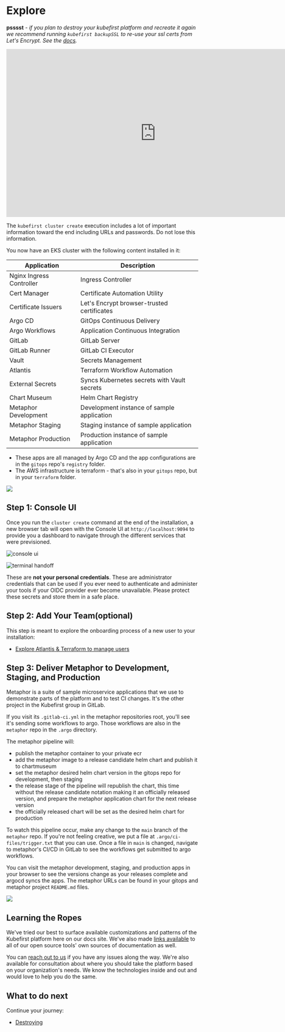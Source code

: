 # Explore

**psssst** *- if you plan to destroy your kubefirst platform and recreate it again we recommend running `kubefirst backupSSL` to re-use your ssl certs from Let's Encrypt. See the [docs](https://docs.kubefirst.io/common/certificates.html#backup-and-restore-certificates).*

<iframe width="784" height="441" src="https://www.youtube.com/embed/KEUOaNMUqOM" title="YouTube video player" frameborder="0" allow="accelerometer; autoplay; clipboard-write; encrypted-media; gyroscope; picture-in-picture" allowfullscreen></iframe>

The `kubefirst cluster create` execution includes a lot of important information toward the end including URLs and passwords. Do not lose this information. 

You now have an EKS cluster with the following content installed in it:

| Application              | Description                                 |
|--------------------------|---------------------------------------------|
| Nginx Ingress Controller | Ingress Controller                          |
| Cert Manager             | Certificate Automation Utility              |
| Certificate Issuers      | Let's Encrypt browser-trusted certificates  |
| Argo CD                  | GitOps Continuous Delivery                  |
| Argo Workflows           | Application Continuous Integration          |
| GitLab                   | GitLab Server                               |
| GitLab Runner            | GitLab CI Executor                          |
| Vault                    | Secrets Management                          |
| Atlantis                 | Terraform Workflow Automation               |
| External Secrets         | Syncs Kubernetes secrets with Vault secrets |
| Chart Museum             | Helm Chart Registry                         |
| Metaphor Development     | Development instance of sample application  |
| Metaphor Staging         | Staging instance of sample application      |
| Metaphor Production      | Production instance of sample application   |

- These apps are all managed by Argo CD and the app configurations are in the `gitops` repo's `registry` folder.
- The AWS infrastructure is terraform - that's also in your `gitops` repo, but in your `terraform` folder.

![](../../img/kubefirst/getting-started/gitops-assets.png)

## Step 1: Console UI

Once you run the `cluster create` command at the end of the installation, a new browser tab will open with the Console UI at
`http://localhost:9094` to provide you a dashboard to navigate through the different services that were previsioned.

![console ui](../../img/kubefirst/github/console.png)

![terminal handoff](../../img/kubefirst/getting-started/cluster-create-result.png)

These are **not your personal credentials**. These are administrator credentials that can be used if you ever need to 
authenticate and administer your tools if your OIDC provider ever become unavailable. Please protect these secrets and 
store them in a safe place.

## Step 2: Add Your Team(optional)

This step is meant to explore the onboarding process of a new user to your installation:

- [Explore Atlantis & Terraform to manage users](../../common/terraform.html#how-can-i-use-atlantis-to-add-a-new-user-on-my-gitlab-backed-installation)


## Step 3: Deliver Metaphor to Development, Staging, and Production

Metaphor is a suite of sample microservice applications that we use to demonstrate parts of the platform and to test CI changes. It's the 
other project in the Kubefirst group in GitLab.

If you visit its `.gitlab-ci.yml` in the metaphor repositories root, you'll see it's sending some workflows to argo. 
Those workflows are also in the `metaphor` repo in the `.argo` directory.

The metaphor pipeline will:

- publish the metaphor container to your private ecr
- add the metaphor image to a release candidate helm chart and publish it to chartmuseum
- set the metaphor desired helm chart version in the gitops repo for development, then staging
- the release stage of the pipeline will republish the chart, this time without the release candidate notation making it an officially released version, and prepare the metaphor application chart for the next release version
- the officially released chart will be set as the desired helm chart for production

To watch this pipeline occur, make any change to the `main` branch of the `metaphor` repo. If you're not feeling 
creative, we put a file at `.argo/ci-files/trigger.txt` that you can use. Once a file in `main` is changed, navigate to 
metaphor's CI/CD in GitLab to see the workflows get submitted to argo workflows.

You can visit the metaphor development, staging, and production apps in your browser to see the versions change as your 
releases complete and argocd syncs the apps. The metaphor URLs can be found in your gitops and metaphor project 
`README.md` files.

![](../../img/kubefirst/metaphor/metaphor-frontend.png)

## Learning the Ropes

We've tried our best to surface available customizations and patterns of the Kubefirst platform here on our docs site. We've also made [links available](../credit.md) to all of our open source tools' own sources of documentation as well.

You can [reach out to us](../../community/index.md) if you have any issues along the way. We're also available for consultation about where you should take the platform based on your organization's needs. We know the technologies inside and out and would love to help you do the same.

## What to do next

Continue your journey: 

- [Destroying](./destroy.md)
